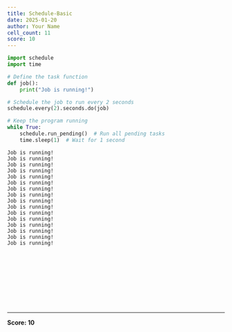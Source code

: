 ```yaml
---
title: Schedule-Basic
date: 2025-01-20
author: Your Name
cell_count: 11
score: 10
---
```


```python
import schedule
import time

# Define the task function
def job():
    print("Job is running!")

# Schedule the job to run every 2 seconds
schedule.every(2).seconds.do(job)

# Keep the program running
while True:
    schedule.run_pending()  # Run all pending tasks
    time.sleep(1)  # Wait for 1 second

```

    Job is running!
    Job is running!
    Job is running!
    Job is running!
    Job is running!
    Job is running!
    Job is running!
    Job is running!
    Job is running!
    Job is running!
    Job is running!
    Job is running!
    Job is running!
    Job is running!
    Job is running!
    Job is running!



```python

```


```python

```


```python

```


```python

```


```python

```


```python

```


```python

```


```python

```


```python

```


```python

```


---
**Score: 10**
